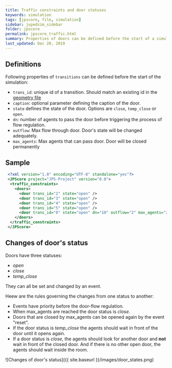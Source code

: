 ```yaml
---
title: Traffic constraints and door statuses
keywords: simulation
tags: [jpscore, file, simulation]
sidebar: jupedsim_sidebar
folder: jpscore
permalink: jpscore_traffic.html
summary: Properties of doors can be defined before the start of a simulation. Doors have different statuses, which may change during the simulation.
last_updated: Dec 20, 2019
---
```


## Definitions

Following properties of `transitions` can be defined before the start of the simulation:

- `trans_id`: unique id of a transition. Should match an existing id in the [geometry file](jpscore_geometry.html#transitions)
- `caption`: optional parameter defining the caption of the door.
- `state` defines the state of the door. Options are `close`, `temp_close` or `open`.
- `dn`: number of agents to pass the door before triggering the process of flow regulation.
- `outflow`: Max flow through door. Door's state will be changed adequately.
- `max_agents`: Max agents that can pass door. Door will be closed permanently

## Sample

```xml
 <?xml version="1.0" encoding="UTF-8" standalone="yes"?>
 <JPScore project="JPS-Project" version="0.8">
  <traffic_constraints>
    <doors>
      <door trans_id="2" state="open" />
      <door trans_id="3" state="open" />
      <door trans_id="4" state="open" />
      <door trans_id="5" state="open" />
      <door trans_id="0" state="open" dn="10" outflow="2" max_agents="200"/>
    </doors>
  </traffic_constraints>
 </JPScore>
```

## Changes of door's status

Doors have three statuses:

* _open_
* _close_
* _temp_close_

They can all be set and changed by an event. 

Heew are the rules governing the changes from one status to another:

* Events have priority before the door-flow regulation.
* When max_agents are reached the door status is _close_.
* Doors that are closed by max_agents can be opened again by the event "reset".
* If the door status is _temp_close_ the agents should wait in front of the door until it opens again.
* If a door status is _close_, the agents should look for another door and **not** wait in front of the closed door. And if there is no other open door, the agents should wait inside the room.


![Changes of door's status]({{ site.baseurl }}/images/door_states.png)
